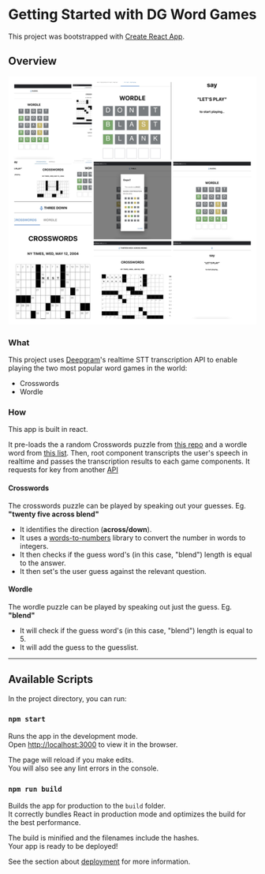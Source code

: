 # Getting Started with DG Word Games

This project was bootstrapped with [Create React App](https://github.com/facebook/create-react-app).

## Overview

![Banner](public/collage.jpg)

### What

This project uses [Deepgram](https://deepgram.com/)'s realtime STT transcription API to enable playing the two most popular word games in the world:

- Crosswords
- Wordle

### How

This app is built in react.

It pre-loads the a random Crosswords puzzle from [this repo](https://github.com/doshea/nyt_crosswords/) and a wordle word from [this list](src/store/constants/wordleWords.js).
Then, root component transcripts the user's speech in realtime and passes the transcription results to each game components. It requests for key from another [API](https://github.com/sharmavikashkr/dgwordgames-api)

#### Crosswords
The crosswords puzzle can be played by speaking out your guesses.
Eg. **"twenty five across blend"**
- It identifies the direction (__across/down__).
- It uses a [words-to-numbers](https://www.npmjs.com/package/words-to-numbers) library to convert the number in words to integers.
- It then checks if the guess word's (in this case, "blend") length is equal to the answer.
- It then set's the user guess against the relevant question.

#### Wordle
The wordle puzzle can be played by speaking out just the guess.
Eg. **"blend"**
- It will check if the guess word's (in this case, "blend") length is equal to 5.
- It will add the guess to the guesslist.

-------------------------------

## Available Scripts

In the project directory, you can run:

### `npm start`

Runs the app in the development mode.\
Open [http://localhost:3000](http://localhost:3000) to view it in the browser.

The page will reload if you make edits.\
You will also see any lint errors in the console.

### `npm run build`

Builds the app for production to the `build` folder.\
It correctly bundles React in production mode and optimizes the build for the best performance.

The build is minified and the filenames include the hashes.\
Your app is ready to be deployed!

See the section about [deployment](https://facebook.github.io/create-react-app/docs/deployment) for more information.

